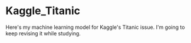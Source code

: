 # Kaggle_Titanic
Here's my machine learning model for Kaggle's Titanic issue. I'm going to keep revising it while studying.
